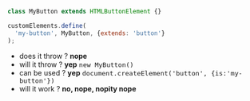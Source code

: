 ```js
class MyButton extends HTMLButtonElement {}

customElements.define(
  'my-button', MyButton, {extends: 'button'}
);
```

<ul>
  <li class="fragment fade-in">does it throw ? <strong class="fragment fade-in">nope</strong></li>
  <li class="fragment fade-in">will it throw ? <strong class="fragment fade-in">yep</strong> <code style="font-size:small;" class="fragment fade-in">new MyButton()</code></li>
  <li class="fragment fade-in">can be used ? <strong class="fragment fade-in">yep</strong> <code style="font-size:small;" class="fragment fade-in">document.createElement('button', {is:'my-button'})</code></li>
  <li class="fragment fade-in">will it work ? <strong class="fragment fade-in">no, nope, nopity nope</strong></li>
</ul>